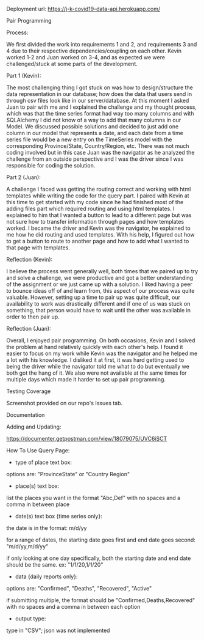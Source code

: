Deployment url: <https://j-k-covid19-data-api.herokuapp.com/> 

Pair Programming

Process:

We first divided the work into requirements 1 and 2, and requirements 3 and 4 due to their respective dependencies/coupling on each other. Kevin worked 1-2 and Juan worked on 3-4, and as expected we were challenged/stuck at some parts of the development. 

Part 1 (Kevin):

The most challenging thing I got stuck on was how to design/structure the data representation in our database; how does the data that users send in through csv files look like in our server/database. At this moment I asked Juan to pair with me and I explained the challenge and my thought process, which was that the time series format had way too many columns and with SQLAlchemy I did not know of a way to add that many columns in our Model. We discussed possible solutions and decided to just add one column in our model that represents a date, and each date from a time series file would be a new entry on the TimeSeries model with the corresponding Province/State, Country/Region, etc. There was not much coding involved but in this case Juan was the navigator as he analyzed the challenge from an outside perspective and I was the driver since I was responsible for coding the solution. 

Part 2 (Juan):

A challenge I faced was getting the routing correct and working with html templates while writing the code for the query part. I paired with Kevin at this time to get started with my code since he had finished most of the adding files part which required routing and using html templates. I explained to him that I wanted a button to lead to a different page but was not sure how to transfer information through pages and how templates worked. I became the driver and Kevin was the navigator, he explained to me how he did routing and used templates. With his help, I figured out how to get a button to route to another page and how to add what I wanted to that page with templates.

Reflection (Kevin):

I believe the process went generally well, both times that we paired up to try and solve a challenge, we were productive and got a better understanding of the assignment or we just came up with a solution. I liked having a peer to bounce ideas off of and learn from, this aspect of our process was quite valuable. However, setting up a time to pair up was quite difficult, our availability to work was drastically different and if one of us was stuck on something, that person would have to wait until the other was available in order to then pair up. 

Reflection (Juan):

Overall, I enjoyed pair programming. On both occasions, Kevin and I solved the problem at hand relatively quickly with each other's help. I found it easier to focus on my work while Kevin was the navigator and he helped me a lot with his knowledge. I disliked it at first, it was hard getting used to being the driver while the navigator told me what to do but eventually we both got the hang of it. We also were not available at the same times for multiple days which made it harder to set up pair programming.

Testing Coverage

Screenshot provided on our repo's Issues tab.

Documentation 

Adding and Updating:

<https://documenter.getpostman.com/view/18079075/UVC6iSCT>

How To Use Query Page:

- type of place text box: 

options are: "ProvinceState" or "Country Region"

- place(s) text box:

list the places you want in the format "Abc,Def" with no spaces and a comma in between place

- date(s) text box {time series only}:

the date is in the format: m/d/yy

for a range of dates, the starting date goes first and end date goes second: "m/d/yy,m/d/yy"

if only looking at one day specifically, both the starting date and end date should be the same. ex: "1/1/20,1/1/20"

- data {daily reports only}:

options are: "Confirmed", "Deaths", "Recovered", "Active"

if submitting multiple, the format should be "Confirmed,Deaths,Recovered" with no spaces and a comma in between each option

- output type:

type in "CSV"; json was not implemented
